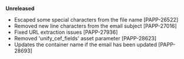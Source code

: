 **Unreleased**
* Escaped some special characters from the file name [PAPP-26522]
* Removed new line characters from the email subject [PAPP-27016]
* Fixed URL extraction issues [PAPP-27936]
* Removed 'unify_cef_fields' asset parameter [PAPP-28623]
* Updates the container name if the email has been updated [PAPP-28693]
